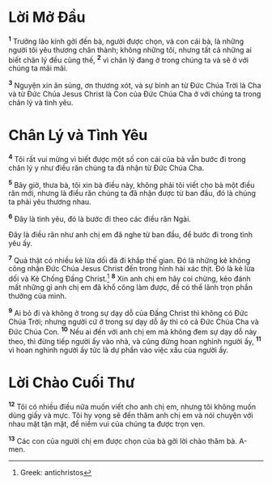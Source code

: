 # Lời Mở Đầu
<sup><b>1</b></sup> Trưởng lão kính gởi đến bà, người được chọn, và con cái bà, là những người tôi yêu thương chân thành; không những tôi, nhưng tất cả những ai biết chân lý đều cũng thế, <sup><b>2</b></sup> vì chân lý đang ở trong chúng ta và sẽ ở với chúng ta mãi mãi.

<sup><b>3</b></sup> Nguyện xin ân sủng, ơn thương xót, và sự bình an từ Đức Chúa Trời là Cha và từ Đức Chúa Jesus Christ là Con của Đức Chúa Cha ở với chúng ta trong chân lý và tình yêu.

# Chân Lý và Tình Yêu
<sup><b>4</b></sup> Tôi rất vui mừng vì biết được một số con cái của bà vẫn bước đi trong chân lý y như điều răn chúng ta đã nhận từ Đức Chúa Cha.

<sup><b>5</b></sup> Bây giờ, thưa bà, tôi xin bà điều này, không phải tôi viết cho bà một điều răn mới, nhưng là điều răn chúng ta đã nhận được từ ban đầu, đó là chúng ta phải yêu thương nhau.

<sup><b>6</b></sup> Đây là tình yêu, đó là bước đi theo các điều răn Ngài.

Đây là điều răn như anh chị em đã nghe từ ban đầu, để bước đi trong tình yêu ấy.

<sup><b>7</b></sup> Quả thật có nhiều kẻ lừa dối đã đi khắp thế gian. Đó là những kẻ không công nhận Đức Chúa Jesus Christ đến trong hình hài xác thịt. Đó là kẻ lừa dối và Kẻ Chống Đấng Christ.[^1-5899f419-0186-4d08-859f-46ee1d003666] <sup><b>8</b></sup> Xin anh chị em hãy coi chừng, kẻo đánh mất những gì anh chị em đã khổ công làm được, để có thể lãnh trọn phần thưởng của mình.

<sup><b>9</b></sup> Ai bỏ đi và không ở trong sự dạy dỗ của Đấng Christ thì không có Đức Chúa Trời; nhưng người cứ ở trong sự dạy dỗ ấy thì có cả Đức Chúa Cha và Đức Chúa Con. <sup><b>10</b></sup> Nếu ai đến với anh chị em mà không đem sự dạy dỗ này theo, thì đừng tiếp người ấy vào nhà, và cũng đừng hoan nghinh người ấy, <sup><b>11</b></sup> vì hoan nghinh người ấy tức là dự phần vào việc xấu của người ấy.

# Lời Chào Cuối Thư
<sup><b>12</b></sup> Tôi có nhiều điều nữa muốn viết cho anh chị em, nhưng tôi không muốn dùng giấy và mực. Tôi hy vọng sẽ đến thăm anh chị em và nói chuyện với nhau mặt tận mặt, để niềm vui của chúng ta được trọn vẹn.

<sup><b>13</b></sup> Các con của người chị em được chọn của bà gởi lời chào thăm bà. A-men.

[^1-5899f419-0186-4d08-859f-46ee1d003666]: Greek: antichristos